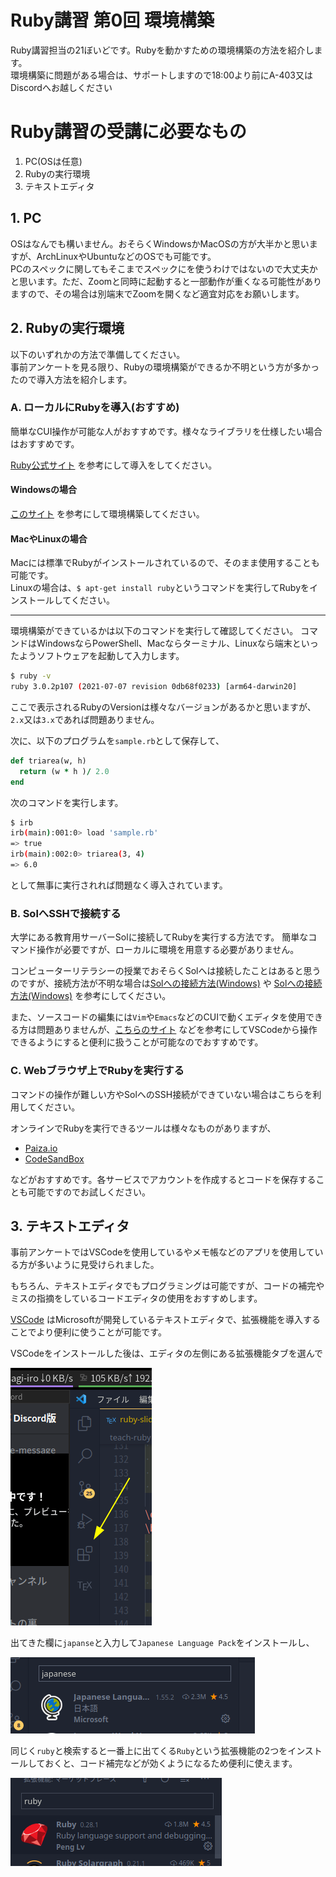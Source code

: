 # Ruby講習 第0回 環境構築

Ruby講習担当の21ぼいどです。Rubyを動かすための環境構築の方法を紹介します。  
環境構築に問題がある場合は、サポートしますので18:00より前にA-403又はDiscordへお越しください

# Ruby講習の受講に必要なもの

1. PC(OSは任意)
2. Rubyの実行環境
3. テキストエディタ

## 1. PC

OSはなんでも構いません。おそらくWindowsかMacOSの方が大半かと思いますが、ArchLinuxやUbuntuなどのOSでも可能です。   
PCのスペックに関してもそこまでスペックにを使うわけではないので大丈夫かと思います。ただ、Zoomと同時に起動すると一部動作が重くなる可能性がありますので、その場合は別端末でZoomを開くなど適宜対応をお願いします。

## 2. Rubyの実行環境

以下のいずれかの方法で準備してください。  
事前アンケートを見る限り、Rubyの環境構築ができるか不明という方が多かったので導入方法を紹介します。

### A. ローカルにRubyを導入(おすすめ)

簡単なCUI操作が可能な人がおすすめです。様々なライブラリを仕様したい場合はおすすめです。

[Ruby公式サイト](https://www.ruby-lang.org/ja/documentation/installation/#apt-wsl) を参考にして導入をしてください。

#### Windowsの場合
[このサイト](https://joho.g-edu.uec.ac.jp/joho/ruby_win/)
を参考にして環境構築してください。

#### MacやLinuxの場合

Macには標準でRubyがインストールされているので、そのまま使用することも可能です。  
Linuxの場合は、`$ apt-get install ruby`というコマンドを実行してRubyをインストールしてください。

----

環境構築ができているかは以下のコマンドを実行して確認してください。
コマンドはWindowsならPowerShell、Macならターミナル、Linuxなら端末といったようソフトウェアを起動して入力します。
```bash
$ ruby -v
ruby 3.0.2p107 (2021-07-07 revision 0db68f0233) [arm64-darwin20]
```
ここで表示されるRubyのVersionは様々なバージョンがあるかと思いますが、`2.x`又は`3.x`であれば問題ありません。

次に、以下のプログラムを`sample.rb`として保存して、

```rb
def triarea(w, h)
  return (w * h )/ 2.0
end
```
次のコマンドを実行します。
```bash
$ irb
irb(main):001:0> load 'sample.rb'
=> true
irb(main):002:0> triarea(3, 4)
=> 6.0
```
として無事に実行されれば問題なく導入されています。

### B. SolへSSHで接続する

大学にある教育用サーバーSolに接続してRubyを実行する方法です。
簡単なコマンド操作が必要ですが、ローカルに環境を用意する必要がありません。

コンピューターリテラシーの授業でおそらくSolへは接続したことはあると思うのですが、接続方法が不明な場合は[Solへの接続方法(Windows)](https://joho.g-edu.uec.ac.jp/joho/sgd_win/) や [Solへの接続方法(Windows)](https://joho.g-edu.uec.ac.jp/joho/sgd_mac/) を参考にしてください。

また、ソースコードの編集には`Vim`や`Emacs`などのCUIで動くエディタを使用できる方は問題ありませんが、[こちらのサイト](https://www.sria.co.jp/blog/2021/06/5316/) などを参考にしてVSCodeから操作できるようにすると便利に扱うことが可能なのでおすすめです。

### C. Webブラウザ上でRubyを実行する

コマンドの操作が難しい方やSolへのSSH接続ができていない場合はこちらを利用してください。

オンラインでRubyを実行できるツールは様々なものがありますが、

- [Paiza.io](https://paiza.io/ja)
- [CodeSandBox](https://codesandbox.io/)

などがおすすめです。各サービスでアカウントを作成するとコードを保存することも可能ですのでお試しください。

## 3. テキストエディタ

事前アンケートではVSCodeを使用しているやメモ帳などのアプリを使用している方が多いように見受けられました。

もちろん、テキストエディタでもプログラミングは可能ですが、コードの補完やミスの指摘をしているコードエディタの使用をおすすめします。

[VSCode](https://code.visualstudio.com/download) はMicrosoftが開発しているテキストエディタで、拡張機能を導入することでより便利に使うことが可能です。

VSCodeをインストールした後は、エディタの左側にある拡張機能タブを選んで

![AddonSelect](fig/addon-select.png)

出てきた欄に`japanse`と入力して`Japanese Language Pack`をインストールし、

![AddonSelect](fig/japanese-addon.png)

同じく`ruby`と検索すると一番上に出てくる`Ruby`という拡張機能の2つをインストールしておくと、コード補完などが効くようになるため便利に使えます。

![AddonSelect](fig/ruby-addon.png)

